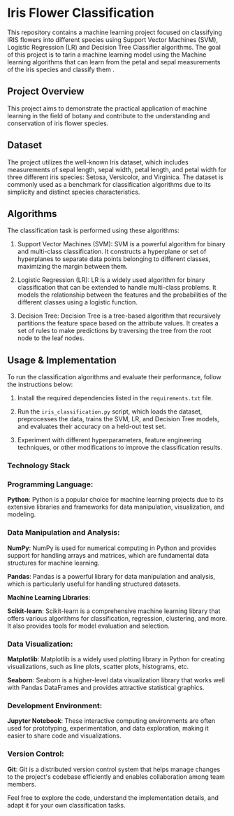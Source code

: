 # Iris Flower Classification

This repository contains a machine learning project focused on classifying IRIS flowers into different species using Support Vector Machines (SVM), Logistic Regression (LR) and Decision Tree Classifier algorithms. The goal of this project is to tarin a machine learning model using the Machine learning algorithms that can learn from the petal and sepal measurements of the iris species and classify them .

## Project Overview

This project aims to demonstrate the practical application of machine learning in the field of botany and contribute to the understanding and conservation of iris flower species.

## Dataset

The project utilizes the well-known Iris dataset, which includes measurements of sepal length, sepal width, petal length, and petal width for three different iris species: Setosa, Versicolor, and Virginica. The dataset is commonly used as a benchmark for classification algorithms due to its simplicity and distinct species characteristics.

## Algorithms

The classification task is performed using these algorithms:

1. Support Vector Machines (SVM): SVM is a powerful algorithm for binary and multi-class classification. It constructs a hyperplane or set of hyperplanes to separate data points belonging to different classes, maximizing the margin between them.

2. Logistic Regression (LR): LR is a widely used algorithm for binary classification that can be extended to handle multi-class problems. It models the relationship between the features and the probabilities of the different classes using a logistic function.

3. Decision Tree: Decision Tree is a tree-based algorithm that recursively partitions the feature space based on the attribute values. It creates a set of rules to make predictions by traversing the tree from the root node to the leaf nodes.

## Usage & Implementation

To run the classification algorithms and evaluate their performance, follow the instructions below:

1. Install the required dependencies listed in the `requirements.txt` file.

2. Run the `iris_classification.py` script, which loads the dataset, preprocesses the data, trains the SVM, LR, and Decision Tree models, and evaluates their accuracy on a held-out test set.

3. Experiment with different hyperparameters, feature engineering techniques, or other modifications to improve the classification results.

### Technology Stack

### **Programming Language**:

**Python**: Python is a popular choice for machine learning projects due to its extensive libraries and frameworks for data manipulation, visualization, and modeling.

### **Data Manipulation and Analysis**:

**NumPy**: NumPy is used for numerical computing in Python and provides support for handling arrays and matrices, which are fundamental data structures for machine learning.

**Pandas**: Pandas is a powerful library for data manipulation and analysis, which is particularly useful for handling structured datasets.

**Machine Learning Libraries**:

**Scikit-learn**: Scikit-learn is a comprehensive machine learning library that offers various algorithms for classification, regression, clustering, and more. It also provides tools for model evaluation and selection.

### **Data Visualization**:

**Matplotlib**: Matplotlib is a widely used plotting library in Python for creating visualizations, such as line plots, scatter plots, histograms, etc.

**Seaborn**: Seaborn is a higher-level data visualization library that works well with Pandas DataFrames and provides attractive statistical graphics.

### **Development Environment**:

**Jupyter Notebook**: These interactive computing environments are often used for prototyping, experimentation, and data exploration, making it easier to share code and visualizations.

### **Version Control**:

**Git**: Git is a distributed version control system that helps manage changes to the project's codebase efficiently and enables collaboration among team members.

Feel free to explore the code, understand the implementation details, and adapt it for your own classification tasks.
